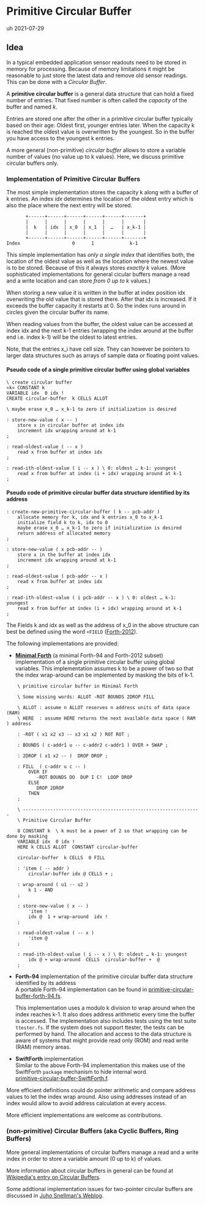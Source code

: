 # Primitive Circular Buffer                         

uh 2021-07-29

## Idea

In a typical embedded application sensor readouts need to be stored in memory for processing. 
Because of memory limitations it might be reasonable to just store the latest data and remove old sensor readings. This can be done with a *Circular Buffer*. 

A **primitive circular buffer** is a general data structure that can hold a fixed number of entries. That fixed number is often called the *capacity* of the buffer and named *k*.

Entries are stored one after the other in a primitive circular buffer typically based on their age: Oldest first, younger entries later. When the capacity k is reached the oldest value is overwritten by the youngest. So in the buffer you have access to the youngest k entries.

A more general (non-primitive) *circular buffer* allows to store a variable number of values (no value up to k values). Here, we discuss primitive circular buffers only.

### Implementation of Primitive Circular Buffers

The most simple implementation stores the capacity k along with a buffer of k entries. An index *idx* determines the location of the oldest entry which is also the place where the next entry will be stored.


```
       +------+------+------+------+------+-------+
       |      |      |      |      |      |       |
       |  k   | idx  | x_0  | x_1  |  …   | x_k-1 |
       |      |      |      |      |      |       |
       +------+------+------+------+------+-------+
Index                   0      1             k-1

```

This simple implementation has *only a single index* that identifies both, the location of the oldest value as well as the location where the newest value is to be stored. Because of this it always stores *exactly k* values. (More sophisticated implementations for general cicular buffers manage a read and a write location and can store *from 0 up to k* values.)

When storing a new value it is written in the buffer at index position idx overwriting the old value that is stored there. After that idx is increased. If it exceeds the buffer capacity it restarts at 0. So the index runs around in circles given the circular buffer its name.

When reading values from the buffer, the oldest value can be accessed at index idx and the next k-1 entries (wrapping the index around at the buffer end i.e. index k-1) will be the oldest to latest entries.

Note, that the entries x_i have cell size. They can however be pointers to larger data structures such as arrays of sample data or floating point values.

#### Pseudo code of a single primitive circular buffer using global variables

    \ create circular buffer 
    «k» CONSTANT k
    VARIABLE idx  0 idx !
    CREATE circular-buffer  k CELLS ALLOT

    \ maybe erase x_0 … x_k-1 to zero if initialization is desired

    : store-new-value ( x -- )
        store x in circular buffer at index idx
        increment idx wrapping around at k-1 
    ;

    : read-oldest-value ( -- x )
        read x from buffer at index idx
    ;

    : read-ith-oldest-value ( i -- x ) \ 0: oldest … k-1: youngest
        read x from buffer at index (i + idx) wrapping around at k-1
    ;


#### Pseudo code of primitive circular buffer data structure identified by its address

    : create-new-primitive-circular-buffer ( k -- pcb-addr )
        allocate memory for k, idx and k entries x_0 to x_k-1
        initialize field k to k, idx to 0
        maybe erase x_0 … x_k-1 to zero if initialization is desired
        return address of allocated memory
    ;

    : store-new-value ( x pcb-addr -- )
        store x in the buffer at index idx
        increment idx wrapping around at k-1 
    ;

    : read-oldest-value ( pcb-addr -- x )
        read x from buffer at index idx
    ;

    : read-ith-oldest-value ( i pcb-addr -- x ) \ 0: oldest … k-1: youngest
        read x from buffer at index (i + idx) wrapping around at k-1
    ;


The Fields k and idx as well as the address of x_0 in the above structure can best be defined using the word `+FIELD` ([Forth-2012](https://forth-standard.org/standard/facility/PlusFIELD)).


The following implementations are provided:

- **[Minimal Forth]** (a minimal Forth-94 and Forth-2012 subset) implementation of a single primitive circular buffer using global variables. This implementation assumes k to be a power of two so that the index wrap-around can be implemented by masking the bits of k-1.

```forth
    \ primitive circular buffer in Minimal Forth

    \ Some missing words: ALLOT -ROT BOUNDS 2DROP FILL

    \ ALLOT : assume n ALLOT reserves n address units of data space (RAM)
    \ HERE  : assume HERE returns the next available data space ( RAM ) address

    : -ROT ( x1 x2 x3 -- x3 x1 x2 ) ROT ROT ;

    : BOUNDS ( c-addr1 u -- c-addr2 c-addr1 ) OVER + SWAP ;

    : 2DROP ( x1 x2 -- )  DROP DROP ;

    : FILL  ( c-addr u c -- ) 
        OVER IF 
           -ROT BOUNDS DO  DUP I C!  LOOP DROP
        ELSE
           DROP 2DROP
        THEN 
    ;

    \ -----------------------------------------------------------------
    \ Primitive Circular Buffer
    
    8 CONSTANT k  \ k must be a power of 2 so that wrapping can be done by masking
    VARIABLE idx  0 idx !
    HERE k CELLS ALLOT  CONSTANT circular-buffer

    circular-buffer  k CELLS  0 FILL

    : 'item ( -- addr ) 
        circular-buffer idx @ CELLS + ;

    : wrap-around ( u1 -- u2 )
        k 1 - AND 
    ;

    : store-new-value ( x -- )
        'item !
        idx @  1 + wrap-around  idx ! 
    ;

    : read-oldest-value ( -- x )
        'item @
    ;

    : read-ith-oldest-value ( i -- x ) \ 0: oldest … k-1: youngest
        idx @ + wrap-around  CELLS  circular-buffer +  @  
    ;
```

- **Forth-94** implementation of the primitive circular buffer data structure identified by its address  
   A portable Forth-94 implementation can be found in [primitive-circular-buffer-forth-94.fs](primitive-circular-buffer-forth-94.fs).

   This implementation uses a modulo k division to wrap around when the index reaches k-1. It also does address arithmetic every time the buffer is accessed.
   The implementation also includes tests using the test suite `ttester.fs`. If the system does not support ttester, the tests can be performed by hand.
   The allocation and access to the data structure is aware of systems that might provide read only (ROM) and read write (RAM) memory areas.

- **SwiftForth** implementation  
   Similar to the above Forth-94 implementation this makes use of the SwiftForth `package` mechanism to hide internal word.  
   [primitive-circular-buffer-SwiftForth.f](primitive-circular-buffer-SwiftForth.f).


More efficient definitions could do pointer arithmetic and compare address values to let the index wrap around. 
Also using addresses instead of an index would allow to avoid address calculation at every access.

More efficient implementations are welcome as contributions.

### (non-primitive) Circular Buffers (aka Cyclic Buffers, Ring Buffers)

More general implementations of circular buffers manage a read and a write index in order to store a variable amount (0 up to k) of values.

More information about circular buffers in general can be found at [Wikipedia's entry on Circular Buffers](https://en.wikipedia.org/wiki/Circular_buffer).

Some addtional implementation issues for two-pointer circular buffers are discussed in [Juho Snellman's Weblog](https://www.snellman.net/blog/archive/2016-12-13-ring-buffers/).

[Minimal Forth]: http://www.euroforth.org/ef15/papers/knaggs.pdf

